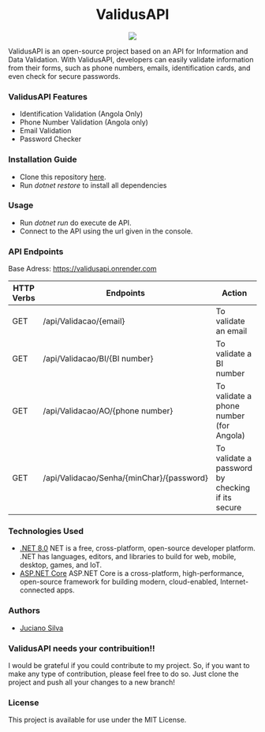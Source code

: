 <h1 align="center">ValidusAPI</h1>
<p align="center">
<img src="http://img.shields.io/static/v1?label=STATUS&message=On%20Development&color=GREEN&style=for-the-badge"/>

ValidusAPI is an open-source project based on an API for Information and Data Validation. With ValidusAPI, developers can easily validate information from their forms, such as phone numbers, emails, identification cards, and even check for secure passwords.
### ValidusAPI Features
* Identification Validation (Angola Only)
* Phone Number Validation (Angola only)
* Email Validation
* Password Checker
### Installation Guide
* Clone this repository [here](https://github.com/JucianoSilva153/ValidAPI.git).
* Run <em>dotnet restore</em> to install all dependencies
### Usage
* Run <em>dotnet run</em> do execute de API.
* Connect to the API using the url given in the console.
### API Endpoints
Base Adress: https://validusapi.onrender.com

| HTTP Verbs | Endpoints | Action |
| --- | --- | --- |
| GET | /api/Validacao/{email} | To validate an email |
| GET | /api/Validacao/BI/{BI number} | To validate a BI number |
| GET | /api/Validacao/AO/{phone number} | To validate a phone number (for Angola) |
| GET | /api/Validacao/Senha/{minChar}/{password} | To validate a password by checking if its secure |
### Technologies Used
* [.NET 8.0](https://dotnet.microsoft.com/en-us/download/dotnet/8.0) NET is a free, cross-platform, open-source developer platform. .NET has languages, editors, and libraries to build for web, mobile, desktop, games, and IoT.
* [ASP.NET Core](https://learn.microsoft.com/en-us/aspnet/core/introduction-to-aspnet-core?view=aspnetcore-8.0) ASP.NET Core is a cross-platform, high-performance, open-source framework for building modern, cloud-enabled, Internet-connected apps.
### Authors
* [Juciano Silva](https://github.com/jucianosilva153)
### ValidusAPI needs your contribuition!!
I would be grateful if you could contribute to my project. So, if you want to make any type of contribution, please feel free to do so. Just clone the project and push all your changes to a new branch!
### License
This project is available for use under the MIT License.
